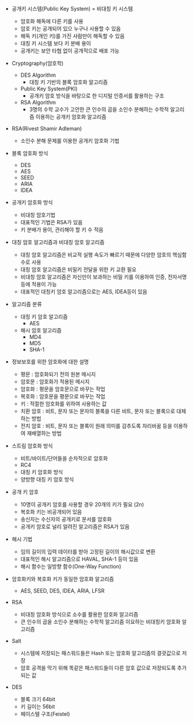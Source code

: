 - 공개키 시스템(Public Key System) = 비대칭 키 시스템
  - 암호화 해독에 다른 키를 사용
  - 암호 키는 공개되어 있으 누구나 사용할 수 있음
  - 해독 키(개인 키)를 가진 사람만이 해독할 수 있음
  - 대칭 키 시스템 보다 키 분배 용이
  - 공개키는 보안 타협 없이 공개적으로 배포 가능


- Cryptography(암호학)
  - DES Algorithm 
    - 대칭 키 기반의 블록 암호화 알고리즘
  - Public Key System(PKI)
    - 공개키 암호 방식을 바탕으로 한 디지털 인증서를 활용하는 구조
  - RSA Algorithm
    - 3명의 수학 교수가 고안한 큰 인수의 곱을 소인수 분해하는 수학적 알고리즘 이용하는 공개키 암호화 알고리즘


- RSA(Rivest Shamir Adleman)
  - 소인수 분해 문제를 이용한 공개키 암호화 기법


- 블록 암호화 방식
  - DES
  - AES
  - SEED
  - ARIA
  - IDEA


- 공개키 암호화 방식
  - 비대칭 암호기법
  - 대표적인 기법은 RSA가 있음 
  - 키 분배가 용이, 관리해야 할 키 수 적음


- 대칭 암호 알고리즘과 비대칭 암호 알고리즘
  - 대칭 암호 알고리즘은 비교적 실행 속도가 빠르기 때문에 다양한 암호의 핵심함수로 사용
  - 대칭 암호 알고리즘은 비밀키 전달을 위한 키 교환 필요
  - 비대칭 암호 알고리즘은 자신만이 보과하는 비밀 키를 이용하여 인증, 전자서명 등에 적용이 가능
  - 대표적인 대칭키 암호 알고리즘으로는 AES, IDEA등이 있음


- 알고리즘 분류
  - 대칭 키 암호 알고리즘
    - AES
  - 해시 암호 알고리즘
    - MD4
    - MD5
    - SHA-1


- 정보보호를 위한 암호화에 대한 설명
  - 평문 : 암호화되기 전의 원본 메시지
  - 암호문 : 암호화가 적용된 메시지
  - 암호화 : 평문을 암호문으로 바꾸는 작업
  - 복호화 : 암호문을 평문으로 바꾸는 작업
  - 키 : 적절한 암호화를 위하여 사용하는 값
  - 치환 암호 : 비트, 문자 또는 문자의 블록을 다른 비트, 문자 또는 블록으로 대체하는 방법
  - 전치 암호 : 비트, 문자 또는 블록이 원래 의미를 감추도록 자리바꿈 등을 이용하여 재배열하는 방법


- 스트림 암호화 방식
  - 비트/바이트/단어들을 순차적으로 암호화
  - RC4
  - 대칭 키 암호화 방식
  - 양방향 대칭 키 암호 방식

    
- 공개 키 암호
  - 10명이 공개키 암호를 사용할 경우 20개의 키가 필요 (2n)
  - 복호화 키는 비공개되어 있음
  - 송신자는 수신자의 공개키로 문서를 암호화
  - 공개키 암호로 널리 알려진 알고리즘은 RSA가 있음

    
- 해시 기법
  - 임의 길이의 입력 데이터를 받아 고정된 길이의 해시값으로 변환
  - 대표적인 해시 알고리즘으로 HAVAL, SHA-1 등이 있음
  - 해시 함수는 일방향 함수(One-Way Function)


- 암호화키와 복호화 키가 동일한 암호화 알고리즘
  - AES, SEED, DES, IDEA, ARIA, LFSR



- RSA
  - 비대칭 암호화 방식으로 소수를 활용한 암호화 알고리즘
  - 큰 인수의 곱을 소인수 분해하는 수학적 알고리즘 이요하는 비대칭키 암호화 알고리즘


- Salt
  - 시스템에 저장되는 패스워드들은 Hash 또는 암호화 알고리즘의 결괏값으로 저장
  - 암호 공격을 막기 위해 똑같은 패스워드들이 다른 암호 값으로 저장되도록 추가되는 값

    
- DES
  - 블록 크기 64bit
  - 키 길이는 56bit
  - 페이스텔 구조(Feistel)
  